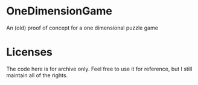# OneDimensionGame
An (old) proof of concept for a one dimensional puzzle game

# Licenses
The code here is for archive only. Feel free to use it for reference, but I still maintain all of the rights.
